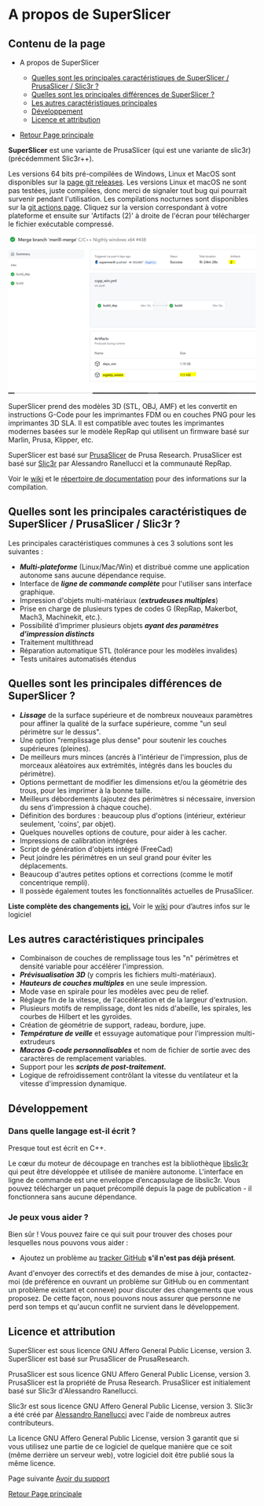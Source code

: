 # A propos de SuperSlicer

## Contenu de la page

* A propos de SuperSlicer
	* [Quelles sont les principales caractéristiques de SuperSlicer / PrusaSlicer / Slic3r ?](#quelles-sont-les-principales-caractéristiques-de-superslicer--prusaSlicer--slic3r-) 
	* [Quelles sont les principales différences de SuperSlicer ?](#quelles-sont-les-principales-différences-de-superslicer--)
	* [Les autres caractéristiques principales](#les-autres-caractéristiques-principales)
	* [Développement](#développement)
	* [Licence et attribution](#licence-et-attribution)

* [Retour Page principale](../superslicer.md)


**SuperSlicer** est une variante de PrusaSlicer (qui est une variante de slic3r) (précédemment Slic3r++).

Les versions 64 bits pré-compilées de Windows, Linux et MacOS sont disponibles sur la [page git releases](https://github.com/supermerill/SuperSlicer/releases). Les versions Linux et macOS ne sont pas testées, juste compilées, donc merci de signaler tout bug qui pourrait survenir pendant l'utilisation. Les compilations nocturnes sont disponibles sur la [git actions page](https://github.com/supermerill/SuperSlicer/actions). Cliquez sur la version correspondant à votre plateforme et ensuite sur 'Artifacts (2)' à droite de l'écran pour télécharger le fichier exécutable compressé.

![artifacts](images/001.png)

SuperSlicer prend des modèles 3D (STL, OBJ, AMF) et les convertit en instructions G-Code pour les imprimantes FDM ou en couches PNG pour les imprimantes 3D SLA. Il est compatible avec toutes les imprimantes modernes basées sur le modèle RepRap qui utilisent un firmware basé sur Marlin, Prusa, Klipper, etc.

SuperSlicer est basé sur [PrusaSlicer](https://github.com/prusa3d/PrusaSlicer) de Prusa Research. PrusaSlicer est basé sur [Slic3r](https://github.com/Slic3r/Slic3r) par Alessandro Ranellucci et la communauté RepRap.

Voir le [wiki](https://github.com/supermerill/SuperSlicer/wiki) et le [répertoire de documentation](https://github.com/supermerill/SuperSlicer/tree/master/doc) pour des informations sur la compilation.


## Quelles sont les principales caractéristiques de SuperSlicer / PrusaSlicer / Slic3r ?

Les principales caractéristiques communes à ces 3 solutions sont les suivantes :

- ***Multi-plateforme*** (Linux/Mac/Win) et distribué comme une application autonome sans aucune dépendance requise.
- Interface de ***ligne de commande complète*** pour l'utiliser sans interface graphique.
- Impression d'objets multi-matériaux (***extrudeuses multiples***)
- Prise en charge de plusieurs types de codes G (RepRap, Makerbot, Mach3, Machinekit, etc.). 
- Possibilité d’imprimer plusieurs objets ***ayant des paramètres d'impression distincts***
- Traitement multithread
- Réparation automatique STL (tolérance pour les modèles invalides)
- Tests unitaires automatisés étendus

## Quelles sont les principales différences de SuperSlicer  ?

- ***Lissage*** de la surface supérieure et de nombreux nouveaux paramètres pour affiner la qualité de la surface supérieure, comme "un seul périmètre sur le dessus".
- Une option "remplissage plus dense" pour soutenir les couches supérieures (pleines).
- De meilleurs murs minces (ancrés à l'intérieur de l'impression, plus de morceaux aléatoires aux extrémités, intégrés dans les boucles du périmètre).
- Options permettant de modifier les dimensions et/ou la géométrie des trous, pour les imprimer à la bonne taille.
- Meilleurs débordements (ajoutez des périmètres si nécessaire, inversion du sens d'impression à chaque couche).
- Définition des bordures : beaucoup plus d'options (intérieur, extérieur seulement, 'coins', par objet).
- Quelques nouvelles options de couture, pour aider à les cacher.
- Impressions de calibration intégrées 
- Script de génération d'objets intégré (FreeCad) 
- Peut joindre les périmètres en un seul grand pour éviter les déplacements.
- Beaucoup d'autres petites options et corrections (comme le motif concentrique rempli). 
- Il possède également toutes les fonctionnalités actuelles de PrusaSlicer. 

**Liste complète des changements [ici.](https://github.com/supermerill/SuperSlicer/wiki)** Voir le [wiki](https://github.com/supermerill/SuperSlicer/wiki) pour d’autres infos sur le logiciel 

## Les autres caractéristiques principales

- Combinaison de couches de remplissage tous les "n" périmètres et densité variable pour accélérer l'impression.
- ***Prévisualisation 3D*** (y compris les fichiers multi-matériaux).
- ***Hauteurs de couches multiples*** en une seule impression.
- Mode vase en spirale pour les modèles avec peu de  relief.
- Réglage fin de la vitesse, de l'accélération et de la largeur d'extrusion.
- Plusieurs motifs de remplissage, dont les nids d'abeille, les spirales, les courbes de Hilbert et les gyroïdes.
- Création de géométrie de support, radeau, bordure, jupe.
- ***Température de veille*** et essuyage automatique pour l'impression multi-extrudeurs
- ***Macros G-code personnalisables*** et nom de fichier de sortie avec des caractères de remplacement variables.
- Support pour les ***scripts de post-traitement.***
- Logique de refroidissement contrôlant la vitesse du ventilateur et la vitesse d'impression dynamique.


## Développement

### Dans quelle langage est-il écrit ?

Presque tout est écrit en C++.

Le cœur du moteur de découpage en tranches est la bibliothèque [libslic3r](https://manual.slic3r.org/libslic3r-doc/index.html) qui peut être développée et utilisée de manière autonome. L'interface en ligne de commande est une enveloppe d’encapsulage de libslic3r. Vous pouvez télécharger un paquet précompilé depuis la page de publication - il fonctionnera sans aucune dépendance.

### Je peux vous aider ?

Bien sûr ! Vous pouvez faire ce qui suit pour trouver des choses pour lesquelles nous pouvons vous aider :

- Ajoutez un problème au [tracker GitHub](https://github.com/supermerill/SuperSlicer/issues) **s'il n'est pas déjà présent**. 

Avant d'envoyer des correctifs et des demandes de mise à jour, contactez-moi (de préférence en ouvrant un problème sur GitHub ou en commentant un problème existant et connexe) pour discuter des changements que vous proposez. De cette façon, nous pouvons nous assurer que personne ne perd son temps et qu'aucun conflit ne survient dans le développement.


## Licence et attribution

SuperSlicer est sous licence GNU Affero General Public License, version 3. SuperSlicer est basé sur PrusaSlicer de PrusaResearch.

PrusaSlicer est sous licence GNU Affero General Public License, version 3. PrusaSlicer est la propriété de Prusa Research. PrusaSlicer est initialement basé sur Slic3r d'Alessandro Ranellucci.

Slic3r est sous licence GNU Affero General Public License, version 3. Slic3r a été créé par [Alessandro Ranellucci](https://www.linkedin.com/in/alessandro-ranellucci) avec l'aide de nombreux autres contributeurs.

La licence GNU Affero General Public License, version 3 garantit que si vous utilisez une partie de ce logiciel de quelque manière que ce soit (même derrière un serveur web), votre logiciel doit être publié sous la même licence.


Page suivante  [Avoir du support](../getting-support.md)

[Retour Page principale](../superslicer.md)
